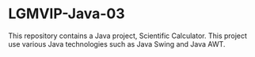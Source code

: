 # LGMVIP-Java-03
This repository contains a Java project, Scientific Calculator. This project use various Java technologies such as Java Swing and Java AWT.
